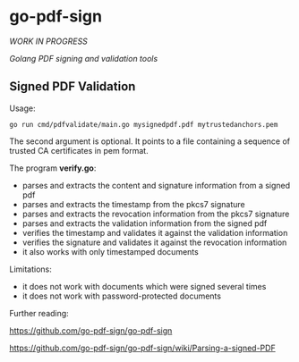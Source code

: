 # go-pdf-sign

_WORK IN PROGRESS_

_Golang PDF signing and validation tools_

## Signed PDF Validation

Usage:
```
go run cmd/pdfvalidate/main.go mysignedpdf.pdf mytrustedanchors.pem
```

The second argument is optional. It points to a file containing a sequence of trusted CA certificates in pem format.

The program __verify.go__:

 - parses and extracts the content and signature information from a signed pdf
 - parses and extracts the timestamp from the pkcs7 signature
 - parses and extracts the revocation information from the pkcs7 signature
 - parses and extracts the validation information from the signed pdf
 - verifies the timestamp and validates it against the validation information
 - verifies the signature and validates it against the revocation information
 - it also works with only timestamped documents

Limitations:
 - it does not work with documents which were signed several times 
 - it does not work with password-protected documents

Further reading:

https://github.com/go-pdf-sign/go-pdf-sign

https://github.com/go-pdf-sign/go-pdf-sign/wiki/Parsing-a-signed-PDF
